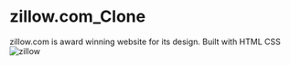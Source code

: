 # zillow.com_Clone
zillow.com is award winning website for its design. Built with HTML CSS 
![zillow](https://user-images.githubusercontent.com/90834559/144750128-b1f0cbbe-0a24-40db-99f1-eda2ec98c928.png)
